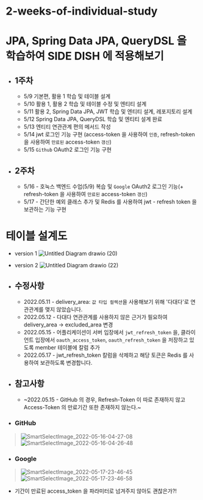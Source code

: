 # 2-weeks-of-individual-study

# JPA, Spring Data JPA, QueryDSL 을 학습하여 SIDE DISH 에 적용해보기

- ## 1주차

  - 5/9 기본편, 활용 1 학습 및 테이블 설계
  - 5/10 활용 1, 활용 2 학습 및 테이블 수정 및 엔티티 설계
  - 5/11 활용 2, Spring Data JPA, JWT 학습 및 엔티티 설계, 레포지토리 설계
  - 5/12 Spring Data JPA, QueryDSL 학습 및 엔티티 설계 완료
  - 5/13 엔티티 연관관계 편의 메서드 작성
  - 5/14 jwt 로그인 기능 구현 (access-token 을 사용하여 `인증`, refresh-token 을 사용하여 `만료된` access-token `갱신`)
  - 5/15 `Github` OAuth2 로그인 기능 구현

- ## 2주차

  - 5/16 - 호눅스 백엔드 수업(5/9) 복습 및 `Google` OAuth2 로그인 기능(+ refresh-token 을 사용하여 `만료된` access-token `갱신`)
  - 5/17 - 간단한 예외 클래스 추가 및 Redis 를 사용하여 jwt - refresh token 을 보관하는 기능 구현

# 테이블 설계도
- version 1
![Untitled Diagram drawio (20)](https://user-images.githubusercontent.com/47964708/168468785-e8ed36dc-5091-4628-9995-8236e5210f9d.png)  
- version 2
![Untitled Diagram drawio (22)](https://user-images.githubusercontent.com/47964708/168885730-90a4bc28-125c-4239-93ff-ab3006bf6670.png)  

- ## 수정사항
  - 2022.05.11 - delivery_area: `값 타입 컬렉션`을 사용해보기 위해 '다대다'로 연관관계를 맺지 않았습니다.
  - 2022.05.12 - 다대다 연관관계를 사용하지 않은 근거가 필요하여 delivery_area -> excluded_area 변경
  - 2022.05.15 - 어플리케이션이 서버 입장에서 `jwt_refresh_token` 을, 클라이언트 입장에서 `oauth_access_token`, `oauth_refresh_token` 을 저장하고 있도록 member 테이블에 칼럼 추가
  - 2022.05.17 - jwt_refresh_token 칼럼을 삭제하고 해당 토큰은 Redis 를 사용하여 보관하도록 변경합니다.

- ## 참고사항
  - ~2022.05.15 - GitHub 의 경우, Refresh-Token 이 따로 존재하지 않고 Access-Token 의 만료기간 또한 존재하지 않는다.~
- ### GitHub
> ![SmartSelectImage_2022-05-16-04-27-08](https://user-images.githubusercontent.com/47964708/168490486-e473ac2b-9296-45c2-b68a-49d1b9cbf15f.png) 
> ![SmartSelectImage_2022-05-16-04-26-48](https://user-images.githubusercontent.com/47964708/168490490-c633428b-cad9-41d0-8c85-1b63d25160f6.png)  
- ### Google
> ![SmartSelectImage_2022-05-17-23-46-45](https://user-images.githubusercontent.com/47964708/168849658-eddef90e-be40-4b02-848b-218067927bb4.png)  
> ![SmartSelectImage_2022-05-17-23-46-58](https://user-images.githubusercontent.com/47964708/168840435-083107a0-f80f-48f3-81ee-5c4737d29c25.png)  
- 기간이 만료된 access_token 을 파라미터로 넘겨주지 않아도 괜찮은가?!
